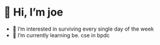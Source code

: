 # 👋 Hi, I’m joe
- 👀 I’m interested in surviving every single day of the week
- 🌱 I’m currently learning be. cse in bpdc
<!---
joejo-joestar/joejo-joestar is a ✨ special ✨ repository because its `README.md` (this file) appears on your GitHub profile.
You can click the Preview link to take a look at your changes.
--->
